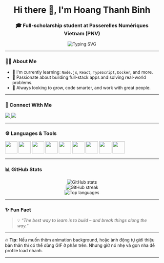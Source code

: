 <!-- README profile for Hoang Thanh Binh -->

<h1 align="center">Hi there 👋, I'm Hoang Thanh Binh</h1>
<h3 align="center">🎓 Full-scholarship student at Passerelles Numériques Vietnam (PNV)</h3>

<p align="center">
  <img src="https://readme-typing-svg.demolab.com?font=Fira+Code&size=22&pause=1000&color=36BCF7&center=true&vCenter=true&width=435&lines=Aspiring+Fullstack+Developer;Lifelong+Learner;Code.+Build.+Repeat." alt="Typing SVG" />
</p>

---

### 🧑‍💻 About Me

- 🔭 I'm currently learning: `Node.js`, `React`, `TypeScript`, `Docker`, and more.
- 🌱 Passionate about building full-stack apps and solving real-world problems.
- 🚀 Always looking to grow, code smarter, and work with great people.

---

### 🔗 Connect With Me

<p align="left">
  <a href="https://www.linkedin.com/in/binh-hoang-72796429b/" target="_blank">
    <img src="https://img.shields.io/badge/LinkedIn-blue?logo=linkedin&style=for-the-badge" />
  </a>
  <a href="https://stackoverflow.com/users/binh-dev" target="_blank">
    <img src="https://img.shields.io/badge/StackOverflow-FE7A16?logo=stackoverflow&style=for-the-badge" />
  </a>
</p>

---

### ⚙️ Languages & Tools

<p align="left">
  <img src="https://cdn.jsdelivr.net/gh/devicons/devicon/icons/javascript/javascript-original.svg" width="40" />
  <img src="https://cdn.jsdelivr.net/gh/devicons/devicon/icons/typescript/typescript-original.svg" width="40" />
  <img src="https://cdn.jsdelivr.net/gh/devicons/devicon/icons/react/react-original.svg" width="40" />
  <img src="https://cdn.jsdelivr.net/gh/devicons/devicon/icons/nodejs/nodejs-original.svg" width="40" />
  <img src="https://cdn.jsdelivr.net/gh/devicons/devicon/icons/mysql/mysql-original-wordmark.svg" width="40" />
  <img src="https://cdn.jsdelivr.net/gh/devicons/devicon/icons/docker/docker-original.svg" width="40" />
  <img src="https://cdn.jsdelivr.net/gh/devicons/devicon/icons/git/git-original.svg" width="40" />
  <img src="https://cdn.jsdelivr.net/gh/devicons/devicon/icons/html5/html5-original.svg" width="40" />
  <img src="https://cdn.jsdelivr.net/gh/devicons/devicon/icons/css3/css3-original.svg" width="40" />
</p>

---

### 📊 GitHub Stats

<p align="center">
  <img src="https://github-readme-stats.vercel.app/api?username=binhnexusx&show_icons=true&theme=radical" alt="GitHub stats" />
  <br />
  <img src="https://github-readme-streak-stats.herokuapp.com/?user=binhnexusx&theme=radical" alt="GitHub streak" />
  <br />
  <img src="https://github-readme-stats.vercel.app/api/top-langs/?username=binhnexusx&layout=compact&theme=radical" alt="Top languages" />
</p>

---

### ✨ Fun Fact

> 💡 *“The best way to learn is to build – and break things along the way.”*

---

🔥 **Tip:** Nếu muốn thêm animation background, hoặc ảnh động tự giới thiệu bản thân thì có thể dùng GIF ở phần trên. Nhưng giữ nó nhẹ và gọn nha để profile load nhanh.

---
